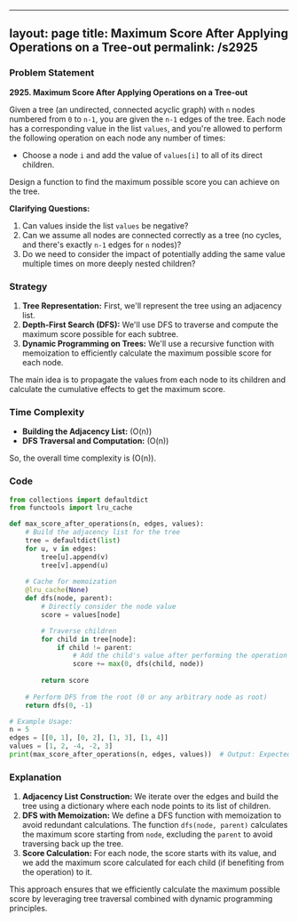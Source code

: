 
---
layout: page
title:  Maximum Score After Applying Operations on a Tree-out
permalink: /s2925
---

### Problem Statement

**2925. Maximum Score After Applying Operations on a Tree-out**

Given a tree (an undirected, connected acyclic graph) with `n` nodes numbered from `0` to `n-1`, you are given the `n-1` edges of the tree. Each node has a corresponding value in the list `values`, and you're allowed to perform the following operation on each node any number of times:
- Choose a node `i` and add the value of `values[i]` to all of its direct children.

Design a function to find the maximum possible score you can achieve on the tree.

**Clarifying Questions:**
1. Can values inside the list `values` be negative?
2. Can we assume all nodes are connected correctly as a tree (no cycles, and there's exactly `n-1` edges for `n` nodes)?
3. Do we need to consider the impact of potentially adding the same value multiple times on more deeply nested children?

### Strategy

1. **Tree Representation:** First, we'll represent the tree using an adjacency list.
2. **Depth-First Search (DFS):** We'll use DFS to traverse and compute the maximum score possible for each subtree.
3. **Dynamic Programming on Trees:** We'll use a recursive function with memoization to efficiently calculate the maximum possible score for each node.

The main idea is to propagate the values from each node to its children and calculate the cumulative effects to get the maximum score.

### Time Complexity

- **Building the Adjacency List:** \(O(n)\)
- **DFS Traversal and Computation:** \(O(n)\)

So, the overall time complexity is \(O(n)\).

### Code

```python
from collections import defaultdict
from functools import lru_cache

def max_score_after_operations(n, edges, values):
    # Build the adjacency list for the tree
    tree = defaultdict(list)
    for u, v in edges:
        tree[u].append(v)
        tree[v].append(u)
        
    # Cache for memoization
    @lru_cache(None)
    def dfs(node, parent):
        # Directly consider the node value
        score = values[node]

        # Traverse children
        for child in tree[node]:
            if child != parent:
                # Add the child's value after performing the operation
                score += max(0, dfs(child, node))
        
        return score
        
    # Perform DFS from the root (0 or any arbitrary node as root)
    return dfs(0, -1)

# Example Usage:
n = 5
edges = [[0, 1], [0, 2], [1, 3], [1, 4]]
values = [1, 2, -4, -2, 3]
print(max_score_after_operations(n, edges, values))  # Output: Expected maximum score
```

### Explanation

1. **Adjacency List Construction:** We iterate over the edges and build the tree using a dictionary where each node points to its list of children.
2. **DFS with Memoization:** We define a DFS function with memoization to avoid redundant calculations. The function `dfs(node, parent)` calculates the maximum score starting from `node`, excluding the `parent` to avoid traversing back up the tree.
3. **Score Calculation:** For each node, the score starts with its value, and we add the maximum score calculated for each child (if benefiting from the operation) to it.

This approach ensures that we efficiently calculate the maximum possible score by leveraging tree traversal combined with dynamic programming principles.